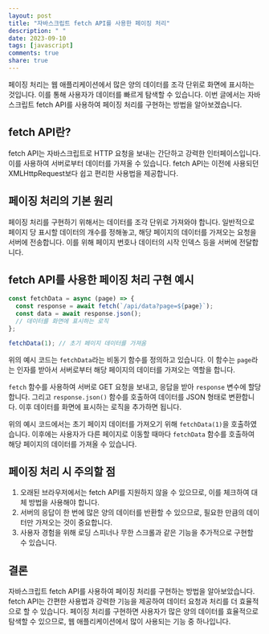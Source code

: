 ```yaml
---
layout: post
title: "자바스크립트 fetch API를 사용한 페이징 처리"
description: " "
date: 2023-09-10
tags: [javascript]
comments: true
share: true
---
```


페이징 처리는 웹 애플리케이션에서 많은 양의 데이터를 조각 단위로 화면에 표시하는 것입니다. 이를 통해 사용자가 데이터를 빠르게 탐색할 수 있습니다. 이번 글에서는 자바스크립트 fetch API를 사용하여 페이징 처리를 구현하는 방법을 알아보겠습니다.

## fetch API란?

fetch API는 자바스크립트로 HTTP 요청을 보내는 간단하고 강력한 인터페이스입니다. 이를 사용하여 서버로부터 데이터를 가져올 수 있습니다. fetch API는 이전에 사용되던 XMLHttpRequest보다 쉽고 편리한 사용법을 제공합니다.

## 페이징 처리의 기본 원리

페이징 처리를 구현하기 위해서는 데이터를 조각 단위로 가져와야 합니다. 일반적으로 페이지 당 표시할 데이터의 개수를 정해놓고, 해당 페이지의 데이터를 가져오는 요청을 서버에 전송합니다. 이를 위해 페이지 번호나 데이터의 시작 인덱스 등을 서버에 전달합니다. 

## fetch API를 사용한 페이징 처리 구현 예시

```javascript
const fetchData = async (page) => {
  const response = await fetch(`/api/data?page=${page}`);
  const data = await response.json();
  // 데이터를 화면에 표시하는 로직
};

fetchData(1); // 초기 페이지 데이터를 가져옴
```

위의 예시 코드는 `fetchData`라는 비동기 함수를 정의하고 있습니다. 이 함수는 `page`라는 인자를 받아서 서버로부터 해당 페이지의 데이터를 가져오는 역할을 합니다. 

`fetch` 함수를 사용하여 서버로 GET 요청을 보내고, 응답을 받아 `response` 변수에 할당합니다. 그리고 `response.json()` 함수를 호출하여 데이터를 JSON 형태로 변환합니다. 이후 데이터를 화면에 표시하는 로직을 추가하면 됩니다.

위의 예시 코드에서는 초기 페이지 데이터를 가져오기 위해 `fetchData(1)`을 호출하였습니다. 이후에는 사용자가 다른 페이지로 이동할 때마다 `fetchData` 함수를 호출하여 해당 페이지의 데이터를 가져올 수 있습니다.

## 페이징 처리 시 주의할 점

1. 오래된 브라우저에서는 fetch API를 지원하지 않을 수 있으므로, 이를 체크하여 대체 방법을 사용해야 합니다.
2. 서버의 응답이 한 번에 많은 양의 데이터를 반환할 수 있으므로, 필요한 만큼의 데이터만 가져오는 것이 중요합니다.
3. 사용자 경험을 위해 로딩 스피너나 무한 스크롤과 같은 기능을 추가적으로 구현할 수 있습니다.

## 결론

자바스크립트 fetch API를 사용하여 페이징 처리를 구현하는 방법을 알아보았습니다. fetch API는 간편한 사용법과 강력한 기능을 제공하여 데이터 요청과 처리를 더 효율적으로 할 수 있습니다. 페이징 처리를 구현하면 사용자가 많은 양의 데이터를 효율적으로 탐색할 수 있으므로, 웹 애플리케이션에서 많이 사용되는 기능 중 하나입니다.